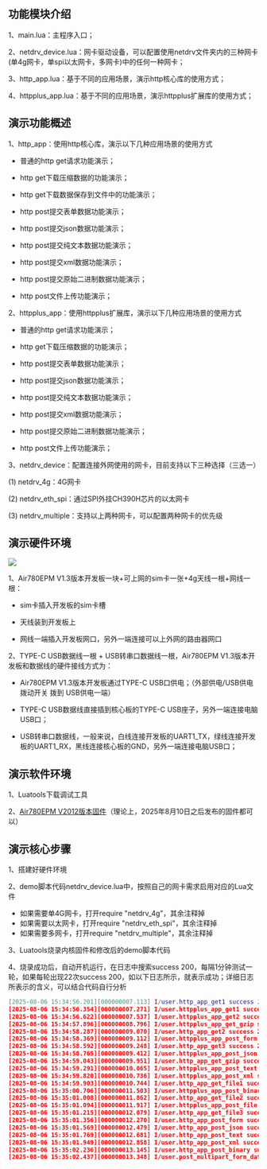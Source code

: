 ## 功能模块介绍

1、main.lua：主程序入口；

2、netdrv_device.lua：网卡驱动设备，可以配置使用netdrv文件夹内的三种网卡(单4g网卡，单spi以太网卡，多网卡)中的任何一种网卡；

3、http_app.lua：基于不同的应用场景，演示http核心库的使用方式；

4、httpplus_app.lua：基于不同的应用场景，演示httpplus扩展库的使用方式；



## 演示功能概述

1、http_app：使用http核心库，演示以下几种应用场景的使用方式

- 普通的http get请求功能演示；

- http get下载压缩数据的功能演示；

- http get下载数据保存到文件中的功能演示；

- http post提交表单数据功能演示；

- http post提交json数据功能演示；

- http post提交纯文本数据功能演示；

- http post提交xml数据功能演示；

- http post提交原始二进制数据功能演示；

- http post文件上传功能演示；

2、httpplus_app：使用httpplus扩展库，演示以下几种应用场景的使用方式

- 普通的http get请求功能演示；

- http get下载压缩数据的功能演示；

- http post提交表单数据功能演示；

- http post提交json数据功能演示；

- http post提交纯文本数据功能演示；

- http post提交xml数据功能演示；

- http post提交原始二进制数据功能演示；

- http post文件上传功能演示；

3、netdrv_device：配置连接外网使用的网卡，目前支持以下三种选择（三选一）

   (1) netdrv_4g：4G网卡

   (2) netdrv_eth_spi：通过SPI外挂CH390H芯片的以太网卡

   (3) netdrv_multiple：支持以上两种网卡，可以配置两种网卡的优先级



## 演示硬件环境

![](https://docs.openluat.com/air780epm/luatos/app/driver/eth/image/RFSvb75NRoEWqYxfCRVcVrOKnsf.jpg)

1、Air780EPM V1.3版本开发板一块+可上网的sim卡一张+4g天线一根+网线一根：

- sim卡插入开发板的sim卡槽

- 天线装到开发板上

- 网线一端插入开发板网口，另外一端连接可以上外网的路由器网口

2、TYPE-C USB数据线一根 + USB转串口数据线一根，Air780EPM V1.3版本开发板和数据线的硬件接线方式为：

- Air780EPM V1.3版本开发板通过TYPE-C USB口供电；（外部供电/USB供电 拨动开关 拨到 USB供电一端）

- TYPE-C USB数据线直接插到核心板的TYPE-C USB座子，另外一端连接电脑USB口；

- USB转串口数据线，一般来说，白线连接开发板的UART1_TX，绿线连接开发板的UART1_RX，黑线连接核心板的GND，另外一端连接电脑USB口；


## 演示软件环境

1、Luatools下载调试工具

2、[Air780EPM V2012版本固件](https://docs.openluat.com/air780epm/luatos/firmware/version/)（理论上，2025年8月10日之后发布的固件都可以）



## 演示核心步骤

1、搭建好硬件环境

2、demo脚本代码netdrv_device.lua中，按照自己的网卡需求启用对应的Lua文件

- 如果需要单4G网卡，打开require "netdrv_4g"，其余注释掉
- 如果需要以太网卡，打开require "netdrv_eth_spi"，其余注释掉
- 如果需要多网卡，打开require "netdrv_multiple"，其余注释掉

3、Luatools烧录内核固件和修改后的demo脚本代码

4、烧录成功后，自动开机运行，在日志中搜索success 200，每隔1分钟测试一轮，如果每轮出现22次success 200，如以下日志所示，就表示成功；详细日志所表示的含义，可以结合代码自行分析

``` lua
[2025-08-06 15:34:56.201][000000007.113] I/user.http_app_get1 success 200 {"Transfer-
[2025-08-06 15:34:56.354][000000007.271] I/user.httpplus_app_get1 success 200
[2025-08-06 15:34:56.622][000000007.537] I/user.httpplus_app_get2 success 200
[2025-08-06 15:34:57.896][000000008.796] I/user.httpplus_app_get_gzip success 200
[2025-08-06 15:34:58.287][000000009.070] I/user.http_app_get2 success 200 {"Vary":"Ac
[2025-08-06 15:34:58.369][000000009.112] I/user.httpplus_app_post_form success 200
[2025-08-06 15:34:58.592][000000009.248] I/user.http_app_get3 success 200 {"Connectio
[2025-08-06 15:34:58.765][000000009.412] I/user.httpplus_app_post_json success 200
[2025-08-06 15:34:59.043][000000009.951] I/user.http_app_get_gzip success 200 {"Conte
[2025-08-06 15:34:59.291][000000010.065] I/user.httpplus_app_post_text success 200
[2025-08-06 15:34:59.820][000000010.736] I/user.httpplus_app_post_xml success 200
[2025-08-06 15:34:59.903][000000010.744] I/user.http_app_get_file1 success 200 {"Tran
[2025-08-06 15:35:00.706][000000011.503] I/user.httpplus_app_post_binary success 200
[2025-08-06 15:35:01.008][000000011.862] I/user.http_app_get_file2 success 200 {"Vary
[2025-08-06 15:35:01.094][000000011.917] I/user.httpplus_app_post_file success 200
[2025-08-06 15:35:01.215][000000012.079] I/user.http_app_get_file3 success 200 {"Conn
[2025-08-06 15:35:01.356][000000012.270] I/user.http_app_post_form success 200 {"Conn
[2025-08-06 15:35:01.569][000000012.479] I/user.http_app_post_json success 200 {"Conn
[2025-08-06 15:35:01.769][000000012.681] I/user.http_app_post_text success 200 {"Conn
[2025-08-06 15:35:01.949][000000012.858] I/user.http_app_post_xml success 200 {"Conne
[2025-08-06 15:35:02.236][000000013.145] I/user.http_app_post_binary success 200 {"Da
[2025-08-06 15:35:02.437][000000013.348] I/user.post_multipart_form_data success 200 
```

